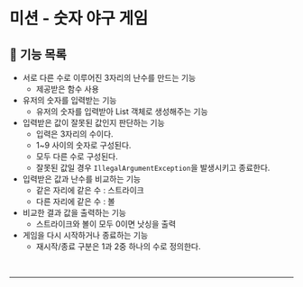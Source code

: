 # 미션 - 숫자 야구 게임


## 🚀 기능 목록

- 서로 다른 수로 이루어진 3자리의 난수를 만드는 기능
  - 제공받은 함수 사용
- 유저의 숫자를 입력받는 기능
  - 유저의 숫자를 입력받아 List 객체로 생성해주는 기능
- 입력받은 값이 잘못된 값인지 판단하는 기능
  - 입력은 3자리의 수이다.
  - 1~9 사이의 숫자로 구성된다.
  - 모두 다른 수로 구성된다.
  - 잘못된 값일 경우  `IllegalArgumentException`을 발생시키고 종료한다.
- 입력받은 값과 난수를 비교하는 기능
  - 같은 자리에 같은 수 : 스트라이크
  - 다른 자리에 같은 수 : 볼
- 비교한 결과 값을 출력하는 기능
  - 스트라이크와 볼이 모두 0이면 낫싱을 출력 
- 게임을 다시 시작하거나 종료하는 기능
  - 재시작/종료 구분은 1과 2중 하나의 수로 정의한다.

<br>

---
